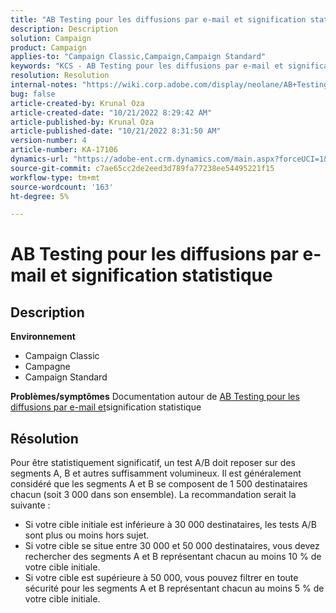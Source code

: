 ```yaml
---
title: "AB Testing pour les diffusions par e-mail et signification statistique"
description: Description
solution: Campaign
product: Campaign
applies-to: "Campaign Classic,Campaign,Campaign Standard"
keywords: "KCS - AB Testing pour les diffusions par e-mail et signification statistique"
resolution: Resolution
internal-notes: "https://wiki.corp.adobe.com/display/neolane/AB+Testing+for+Email+Deliveries"
bug: false
article-created-by: Krunal Oza
article-created-date: "10/21/2022 8:29:42 AM"
article-published-by: Krunal Oza
article-published-date: "10/21/2022 8:31:50 AM"
version-number: 4
article-number: KA-17106
dynamics-url: "https://adobe-ent.crm.dynamics.com/main.aspx?forceUCI=1&pagetype=entityrecord&etn=knowledgearticle&id=fa5ed781-1a51-ed11-bba2-0022480867fb"
source-git-commit: c7ae65cc2de2eed3d789fa77238ee54495221f15
workflow-type: tm+mt
source-wordcount: '163'
ht-degree: 5%

---
```


# AB Testing pour les diffusions par e-mail et signification statistique

## Description

<b>Environnement</b>
- Campaign Classic
- Campagne
- Campaign Standard



<b>Problèmes/symptômes</b>
Documentation autour de [AB Testing pour les diffusions par e-mail et](https://wiki.corp.adobe.com/display/neolane/AB+Testing+for+Email+Deliveries)signification statistique


## Résolution


Pour être statistiquement significatif, un test A/B doit reposer sur des segments A, B et autres suffisamment volumineux. Il est généralement considéré que les segments A et B se composent de 1 500 destinataires chacun (soit 3 000 dans son ensemble). La recommandation serait la suivante :

- Si votre cible initiale est inférieure à 30 000 destinataires, les tests A/B sont plus ou moins hors sujet.
- Si votre cible se situe entre 30 000 et 50 000 destinataires, vous devez rechercher des segments A et B représentant chacun au moins 10 % de votre cible initiale.
- Si votre cible est supérieure à 50 000, vous pouvez filtrer en toute sécurité pour les segments A et B représentant chacun au moins 5 % de votre cible initiale.



